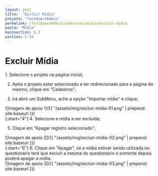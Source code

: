 ```yaml
---
layout: post
title:  "Excluir Mídia"
projeto: "fastQuestAdmin"
permalink: /fastQuestAdmin/cadastros/midia/excluir-midia
pasta: "Midia"
mainsection: 5.3
section: 5.34
---
```

# Excluir Mídia

<div class="row" markdown="1">
<div class="6u 12u$(small)" markdown="1">
1. Selecione o projeto na página inicial;

2. Após o projeto estar selecionado e ter redirecionado para a página do mesmo, clique em "Cadastros";

3. Irá abrir um SubMenu, ache a opção "Importar mídia" e clique;
</div>
<div class="6u 12u$(small)" markdown="1">
![Imagem de apoio 1]({{ "/assets/img/excluir-midia-01.png" | prepend: site.baseurl }})
</div>                               
</div>

<div class="row" markdown="1">
<div class="6u 12u$(small)" markdown="1">
{:start="4"}
4. Selecione a mídia a ser excluída;

5. Clique em "Apagar registro selecionado";
</div>
<div class="6u 12u$(small)" markdown="1">
![Imagem de apoio 2]({{ "/assets/img/excluir-midia-02.png" | prepend: site.baseurl }})
</div>                               
</div>

<div class="row" markdown="1">
<div class="6u 12u$(small)" markdown="1">
{:start="6"}
6. Clique em "Apagar", se a mídia estiver sendo utilizada no questionário terá que excluir a mesma do questionário e somente depois poderá apagar a mídia.
</div>
<div class="6u 12u$(small)" markdown="1">
![Imagem de apoio 3]({{ "/assets/img/excluir-midia-03.png" | prepend: site.baseurl }})
</div>                               
</div>